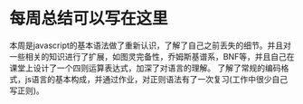# 每周总结可以写在这里
本周是javascript的基本语法做了重新认识，了解了自己之前丢失的细节。并且对一些相关的知识进行了扩展，如图灵完备性，乔姆斯基谱系，BNF等，并且自己在课堂上设计了一个四则运算表达式，加深了对语言的理解。
了解了常规的编码格式，js语言的基本构成，并通过作业，对正则语法有了一次复习(工作中很少自己写正则)。